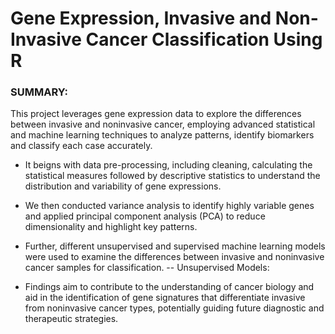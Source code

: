 # Gene Expression, Invasive and Non-Invasive Cancer Classification Using R

### SUMMARY:
This project leverages gene expression data to explore the differences between invasive and noninvasive cancer, employing advanced statistical and machine learning techniques to analyze patterns, identify biomarkers and classify each case accurately.

- It beigns with data pre-processing, including cleaning, calculating the statistical measures followed by descriptive statistics to understand the distribution and variability of gene expressions. 
- We then conducted variance analysis to identify highly variable genes and applied principal component analysis (PCA) to reduce dimensionality and highlight key patterns. 
- Further, different unsupervised and supervised machine learning models were used to examine the differences between invasive and noninvasive cancer samples for classification.
-- Unsupervised Models:
    
- Findings aim to contribute to the understanding of cancer biology and aid in the identification of gene signatures that differentiate invasive from noninvasive cancer types,
  potentially guiding future diagnostic and therapeutic strategies.
